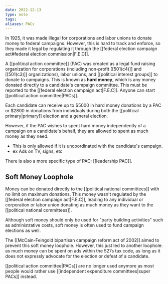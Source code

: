 ```yaml
---
date: 2022-12-13
type: note
tags:
aliases: PACs
---
```


In 1925, it was made illegal for corporations and labor unions to donate money to federal campaigns. However, this is hard to track and enforce, so they made it legal by regulating it through the [[federal election campaign act#federal election commission|F.E.C]].

A [[political action committee]] (PAC) was created as a legal fund raising organization for corporations (including non-profit [[501(c4)]] and [[501(c3)]] organizations), labor unions, and [[political interest groups]] to donate to campaigns. This is known as **hard money**, which is any money donated directly to a candidate's campaign committee. This must be reported to the [[federal election campaign act|F.E.C]]. Anyone can start [[political action committee|PACs]].

Each candidate can receive up to $5000 in hard money donations by a PAC or $2800 in donations from individuals during both the [[political primary|primary]] election and a general election.

However, if the PAC wishes to spent hard money independently of a campaign on a candidate's behalf, they are allowed to spent as much money as they need.
- This is only allowed if it is uncoordinated with the candidate's campaign.
- ex Ads on TV, signs, etc

There is also a more specific type of PAC: [[leadership PAC]].

## Soft Money Loophole
Money can be donated directly to the [[political national committees]] with no limit on maximum donations. This money wasn't regulated by the [[federal election campaign act|F.E.C]], leading to any individual or corporation or labor union donating as much money as they want to the [[political national committees]].

Although soft money should only be used for "party building activities" such as administrative costs, soft money is often used to fund campaign elections as well.

The [[McCain-Feingold bipartisan campaign reform act of 2002]] aimed to prevent this soft money loophole. However, this just led to another loophole: as much money can be spent on ads within the 527s tax code, as long as it does not expressly advocate for the election or defeat of a candidate.

[[political action committee|PACs]] are no longer used anymore as most people would rather use [[independent expenditure committees|super PACs]] instead.
